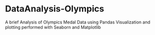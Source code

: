 # DataAnalysis-Olympics

A brief Analysis of Olympics Medal Data using Pandas
Visualization and plotting performed with Seaborn and Matplotlib

